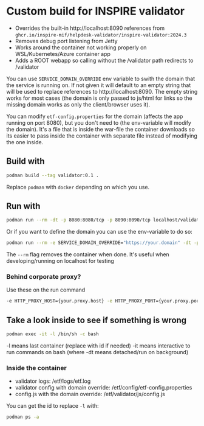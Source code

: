 # Custom build for INSPIRE validator

- Overrides the built-in http://localhost:8090 references from `ghcr.io/inspire-mif/helpdesk-validator/inspire-validator:2024.3`
- Removes debug port listening from Jetty
- Works around the container not working properly on WSL/Kubernetes/Azure container app
- Adds a ROOT webapp so calling without the /validator path redirects to /validator

You can use `SERVICE_DOMAIN_OVERRIDE` env variable to swith the domain that the service is running on.
If not given it will default to an empty string that will be used to replace references to http://localhost:8090.
The empty string works for most cases (the domain is only passed to js/html for links so the missing domain works as only the client/browser uses it).

You can modify `etf-config.properties` for the domain (affects the app running on port 8080), but you don't need to (the env-variable will modify the domain).
It's a file that is inside the war-file the container downloads so its easier to pass inside the container with separate file instead of modifying the one inside.

## Build with

```sh
podman build --tag validator:0.1 .
```

Replace `podman` with `docker` depending on which you use.

## Run with

```sh
podman run --rm -dt -p 8080:8080/tcp -p 8090:8090/tcp localhost/validator:0.1
```
Or if you want to define the domain you can use the env-variable to do so:
```sh
podman run --rm -e SERVICE_DOMAIN_OVERRIDE="https://your.domain" -dt -p 8080:8080/tcp -p 8090:8090/tcp localhost/validator:0.1
```
The `--rm` flag removes the container when done. It's useful when developing/running on localhost for testing

### Behind corporate proxy?

Use these on the run command
```sh
-e HTTP_PROXY_HOST={your.proxy.host} -e HTTP_PROXY_PORT={your.proxy.port}  -e HTTPS_PROXY_HOST={your.proxy.host} -e HTTPS_PROXY_PORT={your.proxy.port}
```

## Take a look inside to see if something is wrong

```sh
podman exec -it -l /bin/sh -c bash
```
-l means last container (replace with id if needed)
-it means interactive to run commands on bash (where -dt means detached/run on background)

### Inside the container

- validator logs: /etf/logs/etf.log
- validator config with domain override: /etf/config/etf-config.properties
- config.js with the domain override: /etf/validator/js/config.js

You can get the id to replace `-l` with:
```sh
podman ps -a
```
